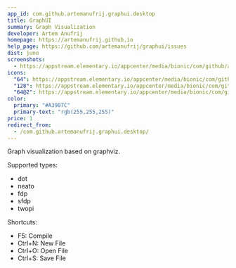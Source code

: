 ```yaml
---
app_id: com.github.artemanufrij.graphui.desktop
title: GraphUI
summary: Graph Visualization
developer: Artem Anufrij
homepage: https://artemanufrij.github.io
help_page: https://github.com/artemanufrij/graphui/issues
dist: juno
screenshots:
  - https://appstream.elementary.io/appcenter/media/bionic/com/github/artemanufrij.graphui.desktop/36D2CA0EE57C3DFEA46DA8595675A7D6/screenshots/image-1_orig.png
icons:
  "64": https://appstream.elementary.io/appcenter/media/bionic/com/github/artemanufrij.graphui.desktop/36D2CA0EE57C3DFEA46DA8595675A7D6/icons/64x64/com.github.artemanufrij.graphui_com.github.artemanufrij.graphui.png
  "128": https://appstream.elementary.io/appcenter/media/bionic/com/github/artemanufrij.graphui.desktop/36D2CA0EE57C3DFEA46DA8595675A7D6/icons/128x128/com.github.artemanufrij.graphui_com.github.artemanufrij.graphui.png
  "64@2": https://appstream.elementary.io/appcenter/media/bionic/com/github/artemanufrij.graphui.desktop/36D2CA0EE57C3DFEA46DA8595675A7D6/icons/64x64@2/com.github.artemanufrij.graphui_com.github.artemanufrij.graphui.png
color:
  primary: "#A3907C"
  primary-text: "rgb(255,255,255)"
price: 1
redirect_from:
  - /com.github.artemanufrij.graphui.desktop/
---
```


<p>Graph visualization based on graphviz.</p>
<p>Supported types:</p>
<ul>
  <li>dot</li>
  <li>neato</li>
  <li>fdp</li>
  <li>sfdp</li>
  <li>twopi</li>
</ul>
<p>Shortcuts:</p>
<ul>
  <li>F5: Compile</li>
  <li>Ctrl+N: New File</li>
  <li>Ctrl+O: Open File</li>
  <li>Ctrl+S: Save File</li>
</ul>